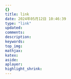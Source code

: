 ```yaml
---
{}
title: link
date: 2024年05月12日 10:46:39
type: "link"
updated:
comments:
description:
keywords:
top_img:
mathjax:
katex:
aside:
aplayer:
highlight_shrink:
---
```

